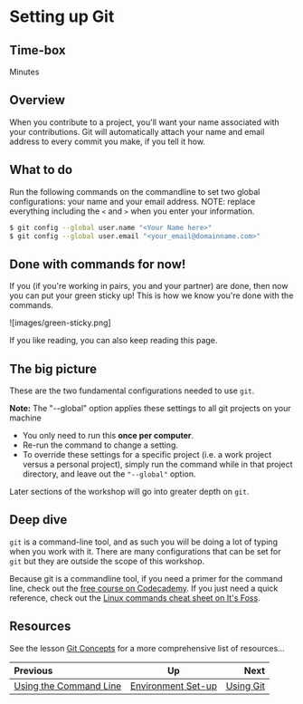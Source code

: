 # Setting up Git

## Time-box

<XX> Minutes


## Overview

When you contribute to a project, you'll want your name associated with your contributions. Git will automatically attach your name and email address to every commit you make, if you tell it how.


## What to do

Run the following commands on the commandline to set two global configurations: your name and your email address. NOTE: replace everything including the `<` and `>` when you enter your information.

```bash
$ git config --global user.name "<Your Name here>"
$ git config --global user.email "<your_email@domainname.com>"
```

## Done with commands for now!

If you (if you're working in pairs, you and your partner) are done, then now you can put your green sticky up! This is how we know you're done with the commands.

![images/green-sticky.png]

If you like reading, you can also keep reading this page.

## The big picture

These are the two fundamental configurations needed to use `git`. 

**Note:** The "--global" option applies these settings to all git projects on your machine  
* You only need to run this **once per computer**.  
* Re-run the command to change a setting.  
* To override these settings for a specific project (i.e. a work project versus a personal project), simply run the command while in that project directory, and leave out the `"--global"` option.

Later sections of the workshop will go into greater depth on `git`.

## Deep dive

`git` is a command-line tool, and as such you will be doing a lot of typing when you work with it. There are many configurations that can be set for `git` but they are outside the scope of this workshop. 

Because git is a commandline tool, if you need a primer for the command line, check out the [free course on Codecademy](https://www.codecademy.com/learn/learn-the-command-line). If you just need a quick reference, check out the [Linux commands cheat sheet on It's Foss](https://itsfoss.com/linux-commands-cheat-sheets/).


## Resources

See the lesson [Git Concepts](./git_concepts.md) for a more comprehensive list of resources...

| Previous | Up | Next |
|:---------|:---:|-----:|
| [Using the Command Line](./command_line.md) | [Environment Set-up](./environment_overview.md) | [Using Git](./git_overview.md) |

